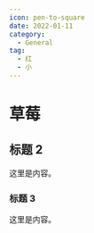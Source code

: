 ```yaml
---
icon: pen-to-square
date: 2022-01-11
category:
  - General
tag:
  - 红
  - 小
---
```


# 草莓

## 标题 2

这里是内容。

### 标题 3

这里是内容。
